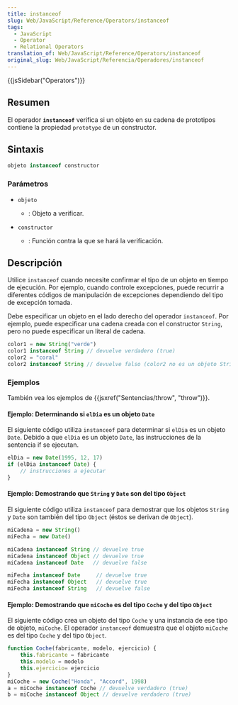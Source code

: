 ```yaml
---
title: instanceof
slug: Web/JavaScript/Reference/Operators/instanceof
tags:
  - JavaScript
  - Operator
  - Relational Operators
translation_of: Web/JavaScript/Reference/Operators/instanceof
original_slug: Web/JavaScript/Referencia/Operadores/instanceof
---
```

{{jsSidebar("Operators")}}

## Resumen

El operador **`instanceof`** verifica si un objeto en su cadena de prototipos contiene la propiedad `prototype` de un constructor.

## Sintaxis

```js
objeto instanceof constructor
```

### Parámetros

- `objeto`
  - : Objeto a verificar.

- `constructor`
  - : Función contra la que se hará la verificación.

## Descripción

Utilice `instanceof` cuando necesite confirmar el tipo de un objeto en tiempo de ejecución. Por ejemplo, cuando controle excepciones, puede recurrir a diferentes códigos de manipulación de excepciones dependiendo del tipo de excepción tomada.

Debe especificar un objeto en el lado derecho del operador `instanceof`. Por ejemplo, puede especificar una cadena creada con el constructor `String`, pero no puede especificar un literal de cadena.

```js
color1 = new String("verde")
color1 instanceof String // devuelve verdadero (true)
color2 = "coral"
color2 instanceof String // devuelve falso (color2 no es un objeto String)
```

### Ejemplos

También vea los ejemplos de {{jsxref("Sentencias/throw", "throw")}}.

#### Ejemplo: Determinando si `elDia` es un objeto `Date`

El siguiente código utiliza `instanceof` para determinar si `elDia` es un objeto `Date`. Debido a que `elDia` es un objeto `Date`, las instrucciones de la sentencia if se ejecutan.

```js
elDia = new Date(1995, 12, 17)
if (elDia instanceof Date) {
    // instrucciones a ejecutar
}
```

#### Ejemplo: Demostrando que `String` y `Date` son del tipo `Object`

El siguiente código utiliza `instanceof` para demostrar que los objetos `String` y `Date` son también del tipo `Object` (éstos se derivan de `Object`).

```js
miCadena = new String()
miFecha = new Date()

miCadena instanceof String // devuelve true
miCadena instanceof Object // devuelve true
miCadena instanceof Date   // devuelve false

miFecha instanceof Date     // devuelve true
miFecha instanceof Object   // devuelve true
miFecha instanceof String   // devuelve false
```

#### Ejemplo: Demostrando que `miCoche` es del tipo `Coche` y del tipo `Object`

El siguiente código crea un objeto del tipo `Coche` y una instancia de ese tipo de objeto, `miCoche`. El operador `instanceof` demuestra que el objeto `miCoche` es del tipo `Coche` y del tipo `Object`.

```js
function Coche(fabricante, modelo, ejercicio) {
    this.fabricante = fabricante
    this.modelo = modelo
    this.ejercicio= ejercicio
}
miCoche = new Coche("Honda", "Accord", 1998)
a = miCoche instanceof Coche // devuelve verdadero (true)
b = miCoche instanceof Object // devuelve verdadero (true)
```
